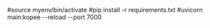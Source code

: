 #source myenv/bin/activate
#pip install -r requirements.txt
#uvicorn main:kopee --reload --port 7000
